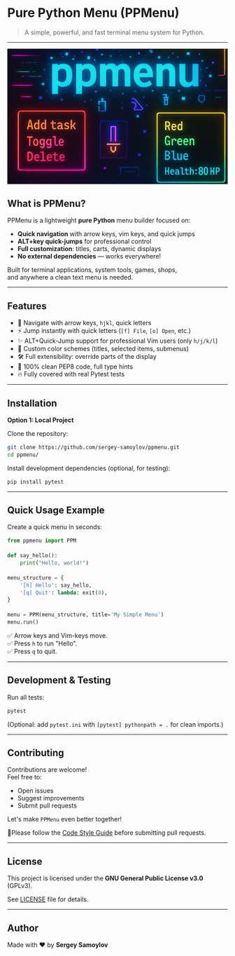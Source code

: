 # Pure Python Menu (PPMenu)

> A simple, powerful, and fast terminal menu system for Python.

---

![PPMenu is beautiful and adaptive menu sistem for terminal apps](img/01.png)

## What is PPMenu?

PPMenu is a lightweight **pure Python** menu builder focused on:
- **Quick navigation** with arrow keys, vim keys, and quick jumps
- **ALT+key quick-jumps** for professional control
- **Full customization**: titles, carts, dynamic displays
- **No external dependencies** — works everywhere!

Built for terminal applications, system tools, games, shops,  
and anywhere a clean text menu is needed.

---

## Features

- 🧭 Navigate with arrow keys, `hjkl`, quick letters
- ⚡ Jump instantly with quick letters (`[f] File`, `[o] Open`, etc.)
- ✨ ALT+Quick-Jump support for professional Vim users (only `h/j/k/l`)
- 🎨 Custom color schemes (titles, selected items, submenus)
- 🛠️ Full extensibility: override parts of the display
- 🧹 100% clean PEP8 code, full type hints
- 🔥 Fully covered with real Pytest tests

---

## Installation

**Option 1: Local Project**

Clone the repository:

```bash
git clone https://github.com/sergey-samoylov/ppmenu.git
cd ppmenu/
```

Install development dependencies (optional, for testing):

```bash
pip install pytest
```

---

## Quick Usage Example

Create a quick menu in seconds:

```python
from ppmenu import PPM

def say_hello():
    print("Hello, world!")

menu_structure = {
    '[h] Hello': say_hello,
    '[q] Quit': lambda: exit(0),
}

menu = PPM(menu_structure, title='My Simple Menu')
menu.run()
```

✅ Arrow keys and Vim-keys move.  
✅ Press `h` to run "Hello".  
✅ Press `q` to quit.

---

## Development & Testing

Run all tests:

```bash
pytest
```

(Optional: add `pytest.ini` with `[pytest] pythonpath = .` for clean imports.)

---

## Contributing

Contributions are welcome!  
Feel free to:
- Open issues
- Suggest improvements
- Submit pull requests

Let's make `PPMenu` even better together!

📢Please follow the [Code Style Guide](CODE_STYLE.md) before submitting pull requests.

---

## License

This project is licensed under the **GNU General Public License v3.0** (GPLv3).

See [LICENSE](LICENSE) file for details.

---

## Author

Made with ❤️ by **Sergey Samoylov**

